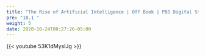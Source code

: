 ```yaml
---
title: "The Rise of Artificial Intelligence | Off Book | PBS Digital Studios"
pre: "18.1 "
weight: 5
date: 2020-10-24T00:27:26-05:00
---
```


{{< youtube 53K1dMyslJg >}}


